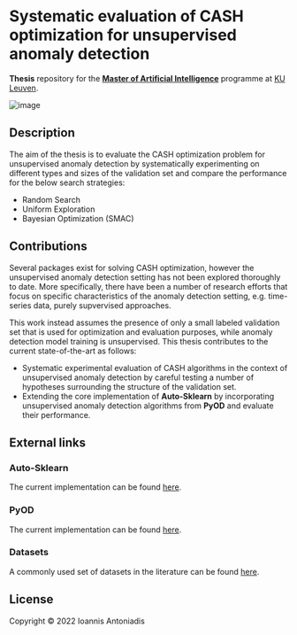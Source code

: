 # Systematic evaluation of CASH optimization for unsupervised anomaly detection
**Thesis** repository for the **[Master of Artificial Intelligence](https://wms.cs.kuleuven.be/cs/studeren/master-artificial-intelligence)** programme at [KU Leuven](https://www.kuleuven.be/english/kuleuven).

![image](https://user-images.githubusercontent.com/8168416/160713379-cc39a1a2-85de-434f-9ee7-4d8ff51838e1.png)

## Description
The aim of the thesis is to evaluate the CASH optimization problem for unsupervised anomaly detection by systematically experimenting on different types and sizes of the validation set and compare the performance for the below search strategies:
* Random Search
* Uniform Exploration
* Bayesian Optimization (SMAC)


## Contributions
Several packages exist for solving CASH optimization, however the unsupervised anomaly detection setting has not been explored thoroughly to date. More specifically, there have been a number of research efforts that focus on specific characteristics of the anomaly detection setting, e.g. time-series data, purely supvervised approaches.

This work instead assumes the presence of only a small labeled validation set that is used for optimization and evaluation purposes, while anomaly detection model training is unsupervised. This thesis contributes to the current state-of-the-art as follows:
 - Systematic experimental evaluation of CASH algorithms in the context of unsupervised anomaly detection by careful testing a number of hypotheses surrounding the structure of the validation set.
 - Extending the core implementation of **Auto-Sklearn** by incorporating unsupervised anomaly detection algorithms from **PyOD** and evaluate their performance.

## External links

### Auto-Sklearn
The current implementation can be found [here](https://github.com/automl/auto-sklearn).

### PyOD
The current implementation can be found [here](https://pyod.readthedocs.io/en/latest/index.html).

### Datasets
A commonly used set of datasets in the literature can be found [here](https://www.dbs.ifi.lmu.de/research/outlier-evaluation/DAMI/).

## License
Copyright © 2022 Ioannis Antoniadis
